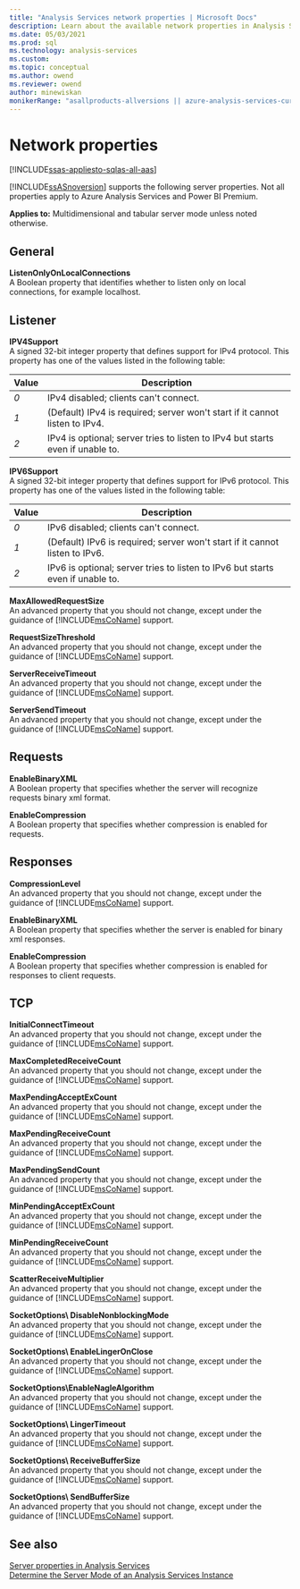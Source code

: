 ```yaml
---
title: "Analysis Services network properties | Microsoft Docs"
description: Learn about the available network properties in Analysis Services, like ListenOnlyOnLocalConnections and MaxAllowedRequestSize.
ms.date: 05/03/2021
ms.prod: sql
ms.technology: analysis-services
ms.custom: 
ms.topic: conceptual
ms.author: owend
ms.reviewer: owend
author: minewiskan
monikerRange: "asallproducts-allversions || azure-analysis-services-current || >= sql-analysis-services-2016"
---
```


# Network properties

[!INCLUDE[ssas-appliesto-sqlas-all-aas](../includes/ssas-appliesto-sqlas-all-aas.md)]

[!INCLUDE[ssASnoversion](../includes/ssasnoversion-md.md)] supports the following server properties. Not all properties apply to Azure Analysis Services and Power BI Premium.

**Applies to:** Multidimensional and tabular server mode unless noted otherwise.
  
## General

 **ListenOnlyOnLocalConnections**  
 A Boolean property that identifies whether to listen only on local connections, for example localhost.  
  
## Listener

 **IPV4Support**  
 A signed 32-bit integer property that defines support for IPv4 protocol. This property has one of the values listed in the following table:  
  
|Value|Description|  
|-----------|-----------------|  
|*0*|IPv4 disabled; clients can't connect.|  
|*1*|(Default) IPv4 is required; server won't start if it cannot listen to IPv4.|  
|*2*|IPv4 is optional; server tries to listen to IPv4 but starts even if unable to.|  
  
 **IPV6Support**  
 A signed 32-bit integer property that defines support for IPv6 protocol. This property has one of the values listed in the following table:  
  
|Value|Description|  
|-----------|-----------------|  
|*0*|IPv6 disabled; clients can't connect.|  
|*1*|(Default) IPv6 is required; server won't start if it cannot listen to IPv6.|  
|*2*|IPv6 is optional; server tries to listen to IPv6 but starts even if unable to.|  
  
 **MaxAllowedRequestSize**  
 An advanced property that you should not change, except under the guidance of [!INCLUDE[msCoName](../includes/msconame-md.md)] support.  
  
 **RequestSizeThreshold**  
 An advanced property that you should not change, except under the guidance of [!INCLUDE[msCoName](../includes/msconame-md.md)] support.  
  
 **ServerReceiveTimeout**  
 An advanced property that you should not change, except under the guidance of [!INCLUDE[msCoName](../includes/msconame-md.md)] support.  
  
 **ServerSendTimeout**  
 An advanced property that you should not change, except under the guidance of [!INCLUDE[msCoName](../includes/msconame-md.md)] support.  
  
## Requests

 **EnableBinaryXML**  
 A Boolean property that specifies whether the server will recognize requests binary xml format.  
  
 **EnableCompression**  
 A Boolean property that specifies whether compression is enabled for requests.  
  
## Responses

 **CompressionLevel**  
 An advanced property that you should not change, except under the guidance of [!INCLUDE[msCoName](../includes/msconame-md.md)] support.  
  
 **EnableBinaryXML**  
 A Boolean property that specifies whether the server is enabled for binary xml responses.  
  
 **EnableCompression**  
 A Boolean property that specifies whether compression is enabled for responses to client requests.  
  
## TCP

 **InitialConnectTimeout**  
 An advanced property that you should not change, except under the guidance of [!INCLUDE[msCoName](../includes/msconame-md.md)] support.  
  
 **MaxCompletedReceiveCount**  
 An advanced property that you should not change, except under the guidance of [!INCLUDE[msCoName](../includes/msconame-md.md)] support.  
  
 **MaxPendingAcceptExCount**  
 An advanced property that you should not change, except under the guidance of [!INCLUDE[msCoName](../includes/msconame-md.md)] support.  
  
 **MaxPendingReceiveCount**  
 An advanced property that you should not change, except under the guidance of [!INCLUDE[msCoName](../includes/msconame-md.md)] support.  
  
 **MaxPendingSendCount**  
 An advanced property that you should not change, except under the guidance of [!INCLUDE[msCoName](../includes/msconame-md.md)] support.  
  
 **MinPendingAcceptExCount**  
 An advanced property that you should not change, except under the guidance of [!INCLUDE[msCoName](../includes/msconame-md.md)] support.  
  
 **MinPendingReceiveCount**  
 An advanced property that you should not change, except under the guidance of [!INCLUDE[msCoName](../includes/msconame-md.md)] support.  
  
 **ScatterReceiveMultiplier**  
 An advanced property that you should not change, except under the guidance of [!INCLUDE[msCoName](../includes/msconame-md.md)] support.  
  
 **SocketOptions\ DisableNonblockingMode**  
 An advanced property that you should not change, except under the guidance of [!INCLUDE[msCoName](../includes/msconame-md.md)] support.  
  
 **SocketOptions\ EnableLingerOnClose**  
 An advanced property that you should not change, except under the guidance of [!INCLUDE[msCoName](../includes/msconame-md.md)] support.  
  
 **SocketOptions\EnableNagleAlgorithm**  
 An advanced property that you should not change, except under the guidance of [!INCLUDE[msCoName](../includes/msconame-md.md)] support.  
  
 **SocketOptions\ LingerTimeout**  
 An advanced property that you should not change, except under the guidance of [!INCLUDE[msCoName](../includes/msconame-md.md)] support.  
  
 **SocketOptions\ ReceiveBufferSize**  
 An advanced property that you should not change, except under the guidance of [!INCLUDE[msCoName](../includes/msconame-md.md)] support.  
  
 **SocketOptions\ SendBufferSize**  
 An advanced property that you should not change, except under the guidance of [!INCLUDE[msCoName](../includes/msconame-md.md)] support.  
  
## See also

 [Server properties in Analysis Services](../../analysis-services/server-properties/server-properties-in-analysis-services.md)   
 [Determine the Server Mode of an Analysis Services Instance](../../analysis-services/instances/determine-the-server-mode-of-an-analysis-services-instance.md)  
  
  

